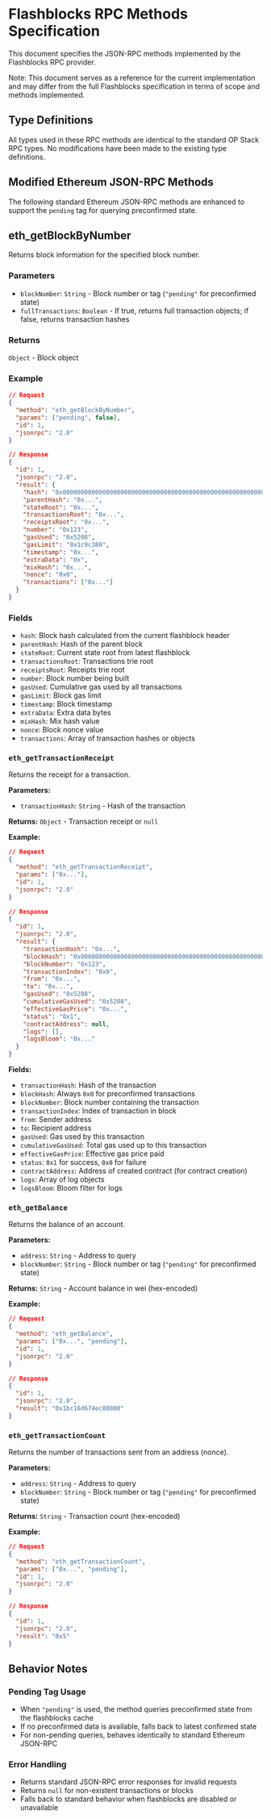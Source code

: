 # Flashblocks RPC Methods Specification

This document specifies the JSON-RPC methods implemented by the Flashblocks RPC provider.

Note: This document serves as a reference for the current implementation and may differ from the full Flashblocks specification in terms of scope and methods implemented.

## Type Definitions

All types used in these RPC methods are identical to the standard OP Stack RPC types. No modifications have been made to the existing type definitions.

## Modified Ethereum JSON-RPC Methods

The following standard Ethereum JSON-RPC methods are enhanced to support the `pending` tag for querying preconfirmed state.

## eth_getBlockByNumber

Returns block information for the specified block number.

### Parameters
- `blockNumber`: `String` - Block number or tag (`"pending"` for preconfirmed state)
- `fullTransactions`: `Boolean` - If true, returns full transaction objects; if false, returns transaction hashes

### Returns
`Object` - Block object

### Example
```json
// Request
{
  "method": "eth_getBlockByNumber",
  "params": ["pending", false],
  "id": 1,
  "jsonrpc": "2.0"
}

// Response
{
  "id": 1,
  "jsonrpc": "2.0",
  "result": {
    "hash": "0x0000000000000000000000000000000000000000000000000000000000000000",
    "parentHash": "0x...",
    "stateRoot": "0x...",
    "transactionsRoot": "0x...",
    "receiptsRoot": "0x...",
    "number": "0x123",
    "gasUsed": "0x5208",
    "gasLimit": "0x1c9c380",
    "timestamp": "0x...",
    "extraData": "0x",
    "mixHash": "0x...",
    "nonce": "0x0",
    "transactions": ["0x..."]
  }
}
```

### Fields
- `hash`: Block hash calculated from the current flashblock header
- `parentHash`: Hash of the parent block
- `stateRoot`: Current state root from latest flashblock
- `transactionsRoot`: Transactions trie root
- `receiptsRoot`: Receipts trie root
- `number`: Block number being built
- `gasUsed`: Cumulative gas used by all transactions
- `gasLimit`: Block gas limit
- `timestamp`: Block timestamp
- `extraData`: Extra data bytes
- `mixHash`: Mix hash value
- `nonce`: Block nonce value
- `transactions`: Array of transaction hashes or objects

### `eth_getTransactionReceipt`

Returns the receipt for a transaction.

**Parameters:**
- `transactionHash`: `String` - Hash of the transaction

**Returns:** `Object` - Transaction receipt or `null`

**Example:**
```json
// Request
{
  "method": "eth_getTransactionReceipt",
  "params": ["0x..."],
  "id": 1,
  "jsonrpc": "2.0"
}

// Response
{
  "id": 1,
  "jsonrpc": "2.0",
  "result": {
    "transactionHash": "0x...",
    "blockHash": "0x0000000000000000000000000000000000000000000000000000000000000000",
    "blockNumber": "0x123",
    "transactionIndex": "0x0",
    "from": "0x...",
    "to": "0x...",
    "gasUsed": "0x5208",
    "cumulativeGasUsed": "0x5208",
    "effectiveGasPrice": "0x...",
    "status": "0x1",
    "contractAddress": null,
    "logs": [],
    "logsBloom": "0x..."
  }
}
```

**Fields:**
- `transactionHash`: Hash of the transaction
- `blockHash`: Always `0x0` for preconfirmed transactions
- `blockNumber`: Block number containing the transaction
- `transactionIndex`: Index of transaction in block
- `from`: Sender address
- `to`: Recipient address
- `gasUsed`: Gas used by this transaction
- `cumulativeGasUsed`: Total gas used up to this transaction
- `effectiveGasPrice`: Effective gas price paid
- `status`: `0x1` for success, `0x0` for failure
- `contractAddress`: Address of created contract (for contract creation)
- `logs`: Array of log objects
- `logsBloom`: Bloom filter for logs

### `eth_getBalance`

Returns the balance of an account.

**Parameters:**
- `address`: `String` - Address to query
- `blockNumber`: `String` - Block number or tag (`"pending"` for preconfirmed state)

**Returns:** `String` - Account balance in wei (hex-encoded)

**Example:**
```json
// Request
{
  "method": "eth_getBalance",
  "params": ["0x...", "pending"],
  "id": 1,
  "jsonrpc": "2.0"
}

// Response
{
  "id": 1,
  "jsonrpc": "2.0",
  "result": "0x1bc16d674ec80000"
}
```

### `eth_getTransactionCount`

Returns the number of transactions sent from an address (nonce).

**Parameters:**
- `address`: `String` - Address to query
- `blockNumber`: `String` - Block number or tag (`"pending"` for preconfirmed state)

**Returns:** `String` - Transaction count (hex-encoded)

**Example:**
```json
// Request
{
  "method": "eth_getTransactionCount",
  "params": ["0x...", "pending"],
  "id": 1,
  "jsonrpc": "2.0"
}

// Response
{
  "id": 1,
  "jsonrpc": "2.0",
  "result": "0x5"
}
```

## Behavior Notes

### Pending Tag Usage
- When `"pending"` is used, the method queries preconfirmed state from the flashblocks cache
- If no preconfirmed data is available, falls back to latest confirmed state
- For non-pending queries, behaves identically to standard Ethereum JSON-RPC

### Error Handling
- Returns standard JSON-RPC error responses for invalid requests
- Returns `null` for non-existent transactions or blocks
- Falls back to standard behavior when flashblocks are disabled or unavailable
